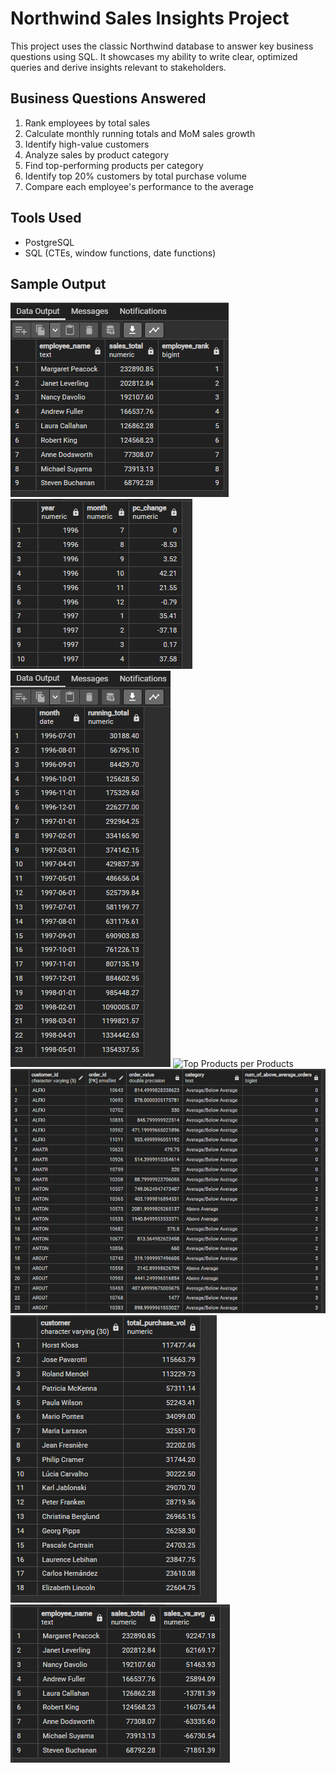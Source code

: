 # Northwind Sales Insights Project

This project uses the classic Northwind database to answer key business questions using SQL. It showcases my ability to write clear, optimized queries and derive insights relevant to stakeholders.

## Business Questions Answered

1. Rank employees by total sales
2. Calculate monthly running totals and MoM sales growth
3. Identify high-value customers
4. Analyze sales by product category
5. Find top-performing products per category
6. Identify top 20% customers by total purchase volume
7. Compare each employee's performance to the average

## Tools Used
- PostgreSQL
- SQL (CTEs, window functions, date functions)

## Sample Output
![Employee Ranking](screenshots/ranking_employee_sales_performance.PNG)
![Month on Month Sales](screenshots/mom_sales_growth.PNG)
![Monthly Sales Running Total](screenshots/running_total_monthly_sales.PNG)
![Top Products per Products](screenshots/top_products_per_country.PNG)
![Sales Proportion by Country](screenshots/percentage_sales_each_country.PNG)
![Top 20% Customers](screenshots/top_20_pc_customers_sales_vol.PNG)
![Employee Sales Performance vs Average](screenshots/employee_sales_vs_average.PNG)
